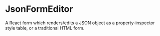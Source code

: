 # JsonFormEditor
A React form which renders/edits a JSON object as a property-inspector style table, or a traditional HTML form.
